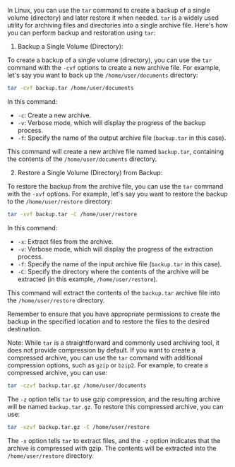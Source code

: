 In Linux, you can use the `tar` command to create a backup of a single volume (directory) and later restore it when needed. `tar` is a widely used utility for archiving files and directories into a single archive file. Here's how you can perform backup and restoration using `tar`:

1. Backup a Single Volume (Directory):

To create a backup of a single volume (directory), you can use the `tar` command with the `-cvf` options to create a new archive file. For example, let's say you want to back up the `/home/user/documents` directory:

```bash
tar -cvf backup.tar /home/user/documents
```

In this command:
- `-c`: Create a new archive.
- `-v`: Verbose mode, which will display the progress of the backup process.
- `-f`: Specify the name of the output archive file (`backup.tar` in this case).

This command will create a new archive file named `backup.tar`, containing the contents of the `/home/user/documents` directory.

2. Restore a Single Volume (Directory) from Backup:

To restore the backup from the archive file, you can use the `tar` command with the `-xvf` options. For example, let's say you want to restore the backup to the `/home/user/restore` directory:

```bash
tar -xvf backup.tar -C /home/user/restore
```

In this command:
- `-x`: Extract files from the archive.
- `-v`: Verbose mode, which will display the progress of the extraction process.
- `-f`: Specify the name of the input archive file (`backup.tar` in this case).
- `-C`: Specify the directory where the contents of the archive will be extracted (in this example, `/home/user/restore`).

This command will extract the contents of the `backup.tar` archive file into the `/home/user/restore` directory.

Remember to ensure that you have appropriate permissions to create the backup in the specified location and to restore the files to the desired destination.

Note: While `tar` is a straightforward and commonly used archiving tool, it does not provide compression by default. If you want to create a compressed archive, you can use the `tar` command with additional compression options, such as `gzip` or `bzip2`. For example, to create a compressed archive, you can use:

```bash
tar -czvf backup.tar.gz /home/user/documents
```

The `-z` option tells `tar` to use gzip compression, and the resulting archive will be named `backup.tar.gz`. To restore this compressed archive, you can use:

```bash
tar -xzvf backup.tar.gz -C /home/user/restore
```

The `-x` option tells `tar` to extract files, and the `-z` option indicates that the archive is compressed with gzip. The contents will be extracted into the `/home/user/restore` directory.
